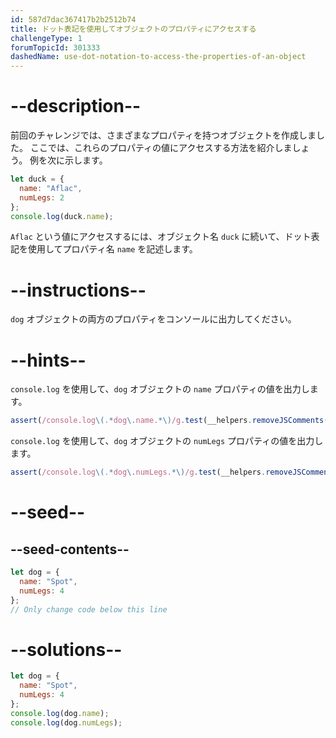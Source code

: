 ```yaml
---
id: 587d7dac367417b2b2512b74
title: ドット表記を使用してオブジェクトのプロパティにアクセスする
challengeType: 1
forumTopicId: 301333
dashedName: use-dot-notation-to-access-the-properties-of-an-object
---
```


# --description--

前回のチャレンジでは、さまざまなプロパティを持つオブジェクトを作成しました。 ここでは、これらのプロパティの値にアクセスする方法を紹介しましょう。 例を次に示します。

```js
let duck = {
  name: "Aflac",
  numLegs: 2
};
console.log(duck.name);
```

`Aflac` という値にアクセスするには、オブジェクト名 `duck` に続いて、ドット表記を使用してプロパティ名 `name` を記述します。

# --instructions--

`dog` オブジェクトの両方のプロパティをコンソールに出力してください。

# --hints--

`console.log` を使用して、`dog` オブジェクトの `name` プロパティの値を出力します。

```js
assert(/console.log\(.*dog\.name.*\)/g.test(__helpers.removeJSComments(code)));
```

`console.log` を使用して、`dog` オブジェクトの `numLegs` プロパティの値を出力します。

```js
assert(/console.log\(.*dog\.numLegs.*\)/g.test(__helpers.removeJSComments(code)));
```

# --seed--

## --seed-contents--

```js
let dog = {
  name: "Spot",
  numLegs: 4
};
// Only change code below this line
```

# --solutions--

```js
let dog = {
  name: "Spot",
  numLegs: 4
};
console.log(dog.name);
console.log(dog.numLegs);
```
